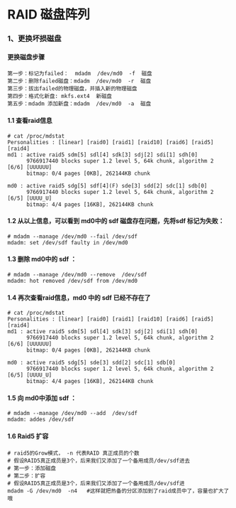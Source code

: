 # RAID 磁盘阵列



### 1、更换坏损磁盘
#### 更换磁盘步骤
    
    第一步：标记为failed：  mdadm  /dev/md0  -f  磁盘
    第二步：删除failed磁盘：mdadm  /dev/md0  -r  磁盘
    第三步：拔出failed的物理磁盘，并插入新的物理磁盘
    第四步：格式化新盘: mkfs.ext4  新磁盘
    第五步：mdadm 添加新盘：mdadm  /dev/md0  -a  磁盘
    
    
#### 1.1 查看raid信息

    # cat /proc/mdstat 
    Personalities : [linear] [raid0] [raid1] [raid10] [raid6] [raid5] [raid4] 
    md1 : active raid5 sdm[5] sdl[4] sdk[3] sdj[2] sdi[1] sdh[0]
          9766917440 blocks super 1.2 level 5, 64k chunk, algorithm 2 [6/6] [UUUUUU]
          bitmap: 0/4 pages [0KB], 262144KB chunk

    md0 : active raid5 sdg[5] sdf[4](F) sde[3] sdd[2] sdc[1] sdb[0]
          9766917440 blocks super 1.2 level 5, 64k chunk, algorithm 2 [6/5] [UUUU_U]
          bitmap: 4/4 pages [16KB], 262144KB chunk

#### 1.2 从以上信息，可以看到 md0中的 sdf 磁盘存在问题，先将sdf 标记为失败：
    # mdadm --manage /dev/md0 --fail /dev/sdf
    mdadm: set /dev/sdf faulty in /dev/md0
      
#### 1.3 删除 md0中的 sdf ：
    # mdadm --manage /dev/md0 --remove  /dev/sdf
    mdadm: hot removed /dev/sdf from /dev/md0
    
#### 1.4 再次查看raid信息，md0 中的 sdf 已经不存在了
    # cat /proc/mdstat 
    Personalities : [linear] [raid0] [raid1] [raid10] [raid6] [raid5] [raid4] 
    md1 : active raid5 sdm[5] sdl[4] sdk[3] sdj[2] sdi[1] sdh[0]
          9766917440 blocks super 1.2 level 5, 64k chunk, algorithm 2 [6/6] [UUUUUU]
          bitmap: 0/4 pages [0KB], 262144KB chunk

    md0 : active raid5 sdg[5] sde[3] sdd[2] sdc[1] sdb[0]
          9766917440 blocks super 1.2 level 5, 64k chunk, algorithm 2 [6/5] [UUUU_U]
          bitmap: 4/4 pages [16KB], 262144KB chunk
      
      
#### 1.5 向 md0中添加 sdf ：
    # mdadm --manage /dev/md0 --add  /dev/sdf
    mdadm: addes /dev/sdf 
    
#### 1.6 Raid5 扩容
    # raid5的Grow模式， -n 代表RAID 真正成员的个数
    # 假设RAID5真正成员是3个，后来我们又添加了一个备用成员/dev/sdf进去
    # 第一步：添加磁盘
    # 第二步：扩容
    # 假设RAID5真正成员是3个，后来我们又添加了一个备用成员/dev/sdf进
    mdadm -G /dev/md0  -n4   #这样就把热备的分区添加到了raid成员中了，容量也扩大了哦


    
